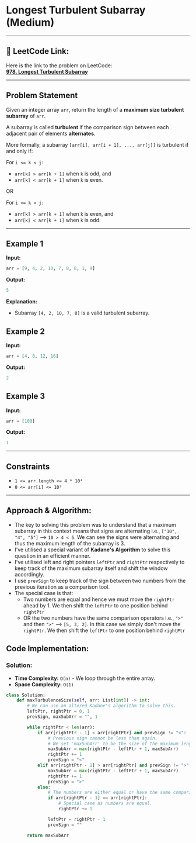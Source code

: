 # Longest Turbulent Subarray (Medium)

---

## 🔗 LeetCode Link:

Here is the link to the problem on LeetCode:  
[**978. Longest Turbulent Subarray**](https://leetcode.com/problems/longest-turbulent-subarray/)

---

## **Problem Statement**

Given an integer array `arr`, return the length of a **maximum size turbulent subarray** of `arr`.

A subarray is called **turbulent** if the comparison sign between each adjacent pair of elements **alternates**.

More formally, a subarray `[arr[i], arr[i + 1], ..., arr[j]]` is turbulent if and only if:

For `i <= k < j`:
- `arr[k] > arr[k + 1]` when `k` is odd, and
- `arr[k] < arr[k + 1]` when `k` is even.

OR

For `i <= k < j`:
- `arr[k] > arr[k + 1]` when `k` is even, and
- `arr[k] < arr[k + 1]` when `k` is odd.

---

## **Example 1**

**Input:**
```python
arr = [9, 4, 2, 10, 7, 8, 8, 1, 9]
```

**Output:**
```python
5
```

**Explanation:**
- Subarray `[4, 2, 10, 7, 8]` is a valid turbulent subarray.

## **Example 2**

**Input:**
```python
arr = [4, 8, 12, 16]
```

**Output:**
```python
2
```

## **Example 3**

**Input:**
```python
arr = [100]
```

**Output:**
```python
1
```

---

## **Constraints**

- `1 <= arr.length <= 4 * 10⁴`
- `0 <= arr[i] <= 10⁹`

---

## Approach & Algorithm:

- The key to solving this problem was to understand that a maximum subarray in this context means that signs are alternating i.e., `["10", "4", "5"]` --> `10 > 4 < 5`. We can see the signs were alternating and thus the maximum length of the subarray is 3.
- I've utilised a special variant of **Kadane's Algorithm** to solve this question in an efficient manner.
- I've utilised left and right pointers `leftPtr` and `rightPtr` respectively to keep track of the maximum subarray itself and shift the window accordingly.
- I use `prevSign` to keep track of the sign between two numbers from the previous iteration as a comparison tool.
- The special case is that:
  - Two numbers are equal and hence we must move the `rightPtr` ahead by 1. We then shift the `leftPtr` to one position behind `rightPtr`
  - OR the two numbers have the same comparison operators i.e., `">"` and then `">"` --> `[5, 3, 2]`. In this case we simply don't move the `rightPtr`. We then shift the `leftPtr` to one position behind `rightPtr`

## Code Implementation:

### Solution:

- **Time Complexity:** `O(n)` - We loop through the entire array.
- **Space Complexity:** `O(1)`

```python
class Solution:
    def maxTurbulenceSize(self, arr: List[int]) -> int:
        # We can use an altered Kadane's algorithm to solve this.
        leftPtr, rightPtr = 0, 1
        prevSign, maxSubArr = "", 1

        while rightPtr < len(arr):
            if arr[rightPtr - 1] < arr[rightPtr] and prevSign != "<":
                # Previous sign cannot be less than again.
                # We set 'maxSubArr' to be the size of the maximum length of subarray.
                maxSubArr = max(rightPtr - leftPtr + 1, maxSubArr)
                rightPtr += 1
                prevSign = "<"
            elif arr[rightPtr - 1] > arr[rightPtr] and prevSign != ">":
                maxSubArr = max(rightPtr - leftPtr + 1, maxSubArr)
                rightPtr += 1
                prevSign = ">"
            else:
                # The numbers are either equal or have the same comparison operations.
                if arr[rightPtr - 1] == arr[rightPtr]:
                    # Special case as numbers are equal.
                    rightPtr += 1

                leftPtr = rightPtr - 1
                prevSign = ""

        return maxSubArr
```
